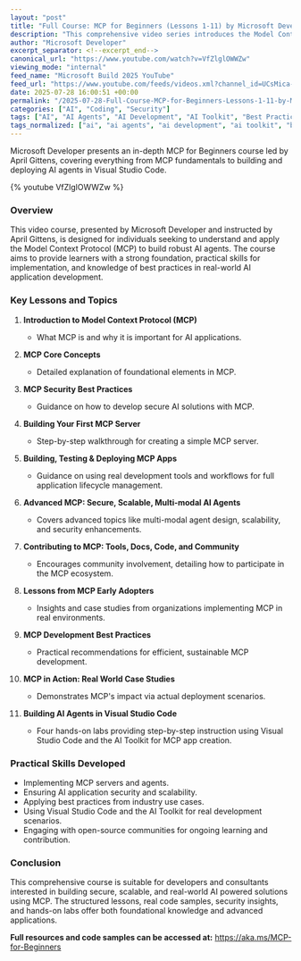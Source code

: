 ```yaml
---
layout: "post"
title: "Full Course: MCP for Beginners (Lessons 1-11) by Microsoft Developer"
description: "This comprehensive video series introduces the Model Context Protocol (MCP), a framework for building secure, scalable AI agents. Hosted by April Gittens, the course covers core MCP concepts, security practices, hands-on development, deployment in Visual Studio Code, contributing to the community, and best practices from industry adopters."
author: "Microsoft Developer"
excerpt_separator: <!--excerpt_end-->
canonical_url: "https://www.youtube.com/watch?v=VfZlglOWWZw"
viewing_mode: "internal"
feed_name: "Microsoft Build 2025 YouTube"
feed_url: "https://www.youtube.com/feeds/videos.xml?channel_id=UCsMica-v34Irf9KVTh6xx-g"
date: 2025-07-28 16:00:51 +00:00
permalink: "/2025-07-28-Full-Course-MCP-for-Beginners-Lessons-1-11-by-Microsoft-Developer.html"
categories: ["AI", "Coding", "Security"]
tags: ["AI", "AI Agents", "AI Development", "AI Toolkit", "Best Practices", "Coding", "Deployment", "MCP", "Real World Case Studies", "Scalability", "Security", "Videos", "VS Code"]
tags_normalized: ["ai", "ai agents", "ai development", "ai toolkit", "best practices", "coding", "deployment", "mcp", "real world case studies", "scalability", "security", "videos", "vs code"]
---
```


Microsoft Developer presents an in-depth MCP for Beginners course led by April Gittens, covering everything from MCP fundamentals to building and deploying AI agents in Visual Studio Code.<!--excerpt_end-->

{% youtube VfZlglOWWZw %}

### Overview

This video course, presented by Microsoft Developer and instructed by April Gittens, is designed for individuals seeking to understand and apply the Model Context Protocol (MCP) to build robust AI agents. The course aims to provide learners with a strong foundation, practical skills for implementation, and knowledge of best practices in real-world AI application development.

### Key Lessons and Topics

1. **Introduction to Model Context Protocol (MCP)**
   - What MCP is and why it is important for AI applications.
   
2. **MCP Core Concepts**
   - Detailed explanation of foundational elements in MCP.

3. **MCP Security Best Practices**
   - Guidance on how to develop secure AI solutions with MCP.

4. **Building Your First MCP Server**
   - Step-by-step walkthrough for creating a simple MCP server.

5. **Building, Testing & Deploying MCP Apps**
   - Guidance on using real development tools and workflows for full application lifecycle management.

6. **Advanced MCP: Secure, Scalable, Multi-modal AI Agents**
   - Covers advanced topics like multi-modal agent design, scalability, and security enhancements.

7. **Contributing to MCP: Tools, Docs, Code, and Community**
   - Encourages community involvement, detailing how to participate in the MCP ecosystem.

8. **Lessons from MCP Early Adopters**
   - Insights and case studies from organizations implementing MCP in real environments.

9. **MCP Development Best Practices**
   - Practical recommendations for efficient, sustainable MCP development.

10. **MCP in Action: Real World Case Studies**
    - Demonstrates MCP's impact via actual deployment scenarios.

11. **Building AI Agents in Visual Studio Code**
    - Four hands-on labs providing step-by-step instruction using Visual Studio Code and the AI Toolkit for MCP app creation.

### Practical Skills Developed

- Implementing MCP servers and agents.
- Ensuring AI application security and scalability.
- Applying best practices from industry use cases.
- Using Visual Studio Code and the AI Toolkit for real development scenarios.
- Engaging with open-source communities for ongoing learning and contribution.

### Conclusion

This comprehensive course is suitable for developers and consultants interested in building secure, scalable, and real-world AI powered solutions using MCP. The structured lessons, real code samples, security insights, and hands-on labs offer both foundational knowledge and advanced applications.

**Full resources and code samples can be accessed at:** https://aka.ms/MCP-for-Beginners
